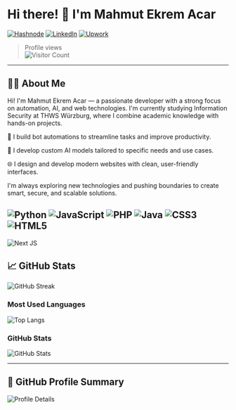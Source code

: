 # Hi there! 👋 I'm Mahmut Ekrem Acar

[![Hashnode](https://img.shields.io/badge/www.ekremacar.website-2962FF?logo=hashnode&logoColor=white)](https://ekremacar.website)
[![LinkedIn](https://img.shields.io/badge/LinkedIn-blue-2962FF?logo=linkedin)](https://www.linkedin.com/in/mahmut-ekrem-acar)
[![Upwork](https://img.shields.io/badge/Upwork-6FDA44?logo=upwork&logoColor=fff)](https://www.upwork.com/freelancers/~01d07137a9b7ff1fcc?viewMode=1)



> Profile views  
![Visitor Count](https://komarev.com/ghpvc/?username=Mahmutekremacar&color=blue)

---

## 🧑‍💻 About Me
Hi! I'm Mahmut Ekrem Acar — a passionate developer with a strong focus on automation, AI, and web technologies.
I'm currently studying Information Security at THWS Würzburg, where I combine academic knowledge with hands-on projects.

🤖 I build bot automations to streamline tasks and improve productivity.

🧠 I develop custom AI models tailored to specific needs and use cases.

🌐 I design and develop modern websites with clean, user-friendly interfaces.

I'm always exploring new technologies and pushing boundaries to create smart, secure, and scalable solutions.

![Python](https://img.shields.io/badge/python-3670A0?style=for-the-badge&logo=python&logoColor=ffdd54)
![JavaScript](https://img.shields.io/badge/javascript-%23323330.svg?style=for-the-badge&logo=javascript&logoColor=%23F7DF1E)
![PHP](https://img.shields.io/badge/php-%23777BB4.svg?style=for-the-badge&logo=php&logoColor=white)
![Java](https://img.shields.io/badge/java-%23ED8B00.svg?style=for-the-badge&logo=openjdk&logoColor=white)
![CSS3](https://img.shields.io/badge/css3-%231572B6.svg?style=for-the-badge&logo=css3&logoColor=white)
![HTML5](https://img.shields.io/badge/html5-%23E34F26.svg?style=for-the-badge&logo=html5&logoColor=white)
---
![Next JS](https://img.shields.io/badge/Next-black?style=for-the-badge&logo=next.js&logoColor=white)
## 📈 GitHub Stats

![GitHub Streak](https://github-readme-streak-stats.herokuapp.com/?user=Mahmutekremacar)

### Most Used Languages

![Top Langs](https://github-readme-stats.vercel.app/api/top-langs/?username=Mahmutekremacar&layout=compact&theme=tokyonight)

### GitHub Stats

![GitHub Stats](https://github-readme-stats.vercel.app/api?username=Mahmutekremacar&show_icons=true&theme=tokyonight)

---

## 🏅 GitHub Profile Summary

![Profile Details](https://github-profile-summary-cards.vercel.app/api/cards/profile-details?username=Mahmutekremacar&theme=tokyonight)
